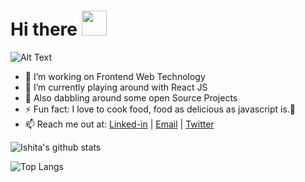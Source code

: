 <h1 align="left">Hi there <img src="https://github.com/sudnyeshtalekar/sudnyeshtalekar/blob/master/Assets/Hi.gif" width="40px"></h1>
<!-- ### Hello there, Namaste🙏 -->

![Alt Text](https://media.giphy.com/media/Y4ak9Ki2GZCbJxAnJD/giphy.gif)

- 🔭 I’m working on Frontend Web Technology 
- 🚀 I’m currently playing around with React JS
- 🌱 Also dabbling around some open Source Projects
- ⚡ Fun fact: I love to cook food, food as delicious as javascript is.🤤
- 📫 Reach me out at: [Linked-in](https://www.linkedin.com/in/ishita4m/) |    [Email](mailto:ishitajaiswal4m@gmail.com) |  [Twitter](https://twitter.com/ishitajaiswal4m)

![Ishita's github stats](https://github-readme-stats.vercel.app/api?username=ishitajaiswal4m&hide=issues)

![Top Langs](https://github-readme-stats.vercel.app/api/top-langs/?username=ishitajaiswal4m&layout=compact)